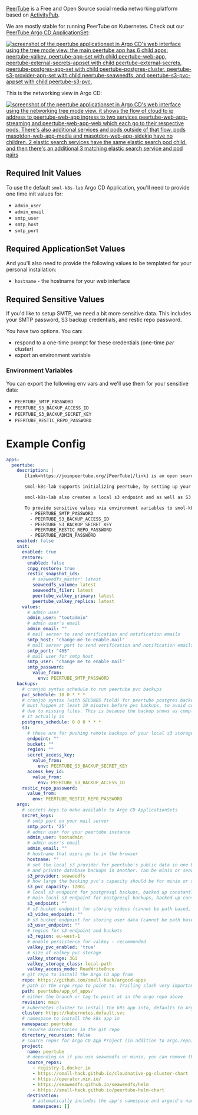 [PeerTube](https://joinpeertube.org/) is a Free and Open Source social media networking platform based on [ActivityPub](https://www.w3.org/TR/activitypub/).

We are mostly stable for running PeerTube on Kubernetes. Check out our [PeerTube Argo CD ApplicationSet](https://github.com/small-hack/argocd-apps/tree/main/peertube/small-hack):

<a href="../../assets/images/screenshots/peertube_screenshot.png">
<img src="../../assets/images/screenshots/peertube_screenshot.png" alt="screenshot of the peertube applicationset in Argo CD's web interface using the tree mode view. the main peertube app has 6 child apps: peertube-valkey, peertube-app-set with child peertube-web-app, peertube-external-secrets-appset with child peertube-external-secrets, peertube-postgres-app-set with child peertube-postgres-cluster, peertube-s3-provider-app-set with child peertube-seaweedfs, and peertube-s3-pvc-appset with child peertube-s3-pvc.">
</a>

This is the networking view in Argo CD:

<a href="../../assets/images/screenshots/peertube_networking_screenshot.png">
<img src="../../assets/images/screenshots/peertube_networking_screenshot.png" alt="screenshot of the peertube applicationset in Argo CD's web interface using the networking tree mode view. it shows the flow of cloud to ip address to peertube-web-app ingress to two services peertube-web-app-streaming and peertube-web-app-web which each go to their respective pods. There's also additional services and pods outside of that flow. pods masotdon-web-app-media and masotdon-web-app-sidekiq have no children. 2 elastic search services have the same elastic search pod child. and then there's an additional 3 matching elastic search service and pod pairs">
</a>

## Required Init Values

To use the default `smol-k8s-lab` Argo CD Application, you'll need to provide one time init values for:

- `admin_user`
- `admin_email`
- `smtp_user`
- `smtp_host`
- `smtp_port`

## Required ApplicationSet Values

And you'll also need to provide the following values to be templated for your personal installation:

- `hostname` - the hostname for your web interface

## Required Sensitive Values

If you'd like to setup SMTP, we need a bit more sensitive data. This includes your SMTP password, S3 backup credentials, and restic repo password.

You have two options. You can:

- respond to a one-time prompt for these credentials (one-time _per cluster_)
- export an environment variable

### Environment Variables

You can export the following env vars and we'll use them for your sensitive data:

- `PEERTUBE_SMTP_PASSWORD`
- `PEERTUBE_S3_BACKUP_ACCESS_ID`
- `PEERTUBE_S3_BACKUP_SECRET_KEY`
- `PEERTUBE_RESTIC_REPO_PASSWORD`


# Example Config

```yaml
apps:
  peertube:
    description: |
       [link=https://joinpeertube.org/]PeerTube[/link] is an open source self hosted video hosting platform, similar to YouTube.

       smol-k8s-lab supports initializing peertube, by setting up your hostname, admin credentials, SMTP credentials, valkey credentials, postgresql credentials, and an admin user credentials. We pass all credentials as Secrets in the namespace and optionally save them to Bitwarden.

       smol-k8s-lab also creates a local s3 endpoint and as well as S3 bucket and credentials if you enable set peertube.argo.secret_keys.s3_provider to "minio" or "seaweedfs". Both seaweedfs and minio require you to specify a remote s3 endpoint, bucket, region, and accessID/secretKey so that we can make sure you have remote backups.

       To provide sensitive values via environment variables to smol-k8s-lab use:
         - PEERTUBE_SMTP_PASSWORD
         - PEERTUBE_S3_BACKUP_ACCESS_ID
         - PEERTUBE_S3_BACKUP_SECRET_KEY
         - PEERTUBE_RESTIC_REPO_PASSWORD
         - PEERTUBE_ADMIN_PASSWORD
    enabled: false
    init:
      enabled: true
      restore:
        enabled: false
        cnpg_restore: true
        restic_snapshot_ids:
          # seaweedfs_master: latest
          seaweedfs_volume: latest
          seaweedfs_filer: latest
          peertube_valkey_primary: latest
          peertube_valkey_replica: latest
      values:
        # admin user
        admin_user: "tootadmin"
        # admin user's email
        admin_email: ""
        # mail server to send verification and notification emails
        smtp_host: "change-me-to-enable.mail"
        # mail server port to send verification and notification emails
        smtp_port: "465"
        # mail user for smtp host
        smtp_user: "change me to enable mail"
        smtp_password:
          value_from:
            env: PEERTUBE_SMTP_PASSWORD
    backups:
      # cronjob syntax schedule to run peertube pvc backups
      pvc_schedule: 10 0 * * *
      # cronjob syntax (with SECONDS field) for peertube postgres backups
      # must happen at least 10 minutes before pvc backups, to avoid corruption
      # due to missing files. This is because the backup shows as completed before
      # it actually is
      postgres_schedule: 0 0 0 * * *
      s3:
        # these are for pushing remote backups of your local s3 storage, for speed and cost optimization
        endpoint: ""
        bucket: ""
        region: ""
        secret_access_key:
          value_from:
            env: PEERTUBE_S3_BACKUP_SECRET_KEY
        access_key_id:
          value_from:
            env: PEERTUBE_S3_BACKUP_ACCESS_ID
      restic_repo_password:
        value_from:
          env: PEERTUBE_RESTIC_REPO_PASSWORD
    argo:
      # secrets keys to make available to Argo CD ApplicationSets
      secret_keys:
        # smtp port on your mail server
        smtp_port: '25'
        # admin user for your peertube instance
        admin_user: tootadmin
        # admin user's email
        admin_email: ""
        # hostname that users go to in the browser
        hostname: ""
        # set the local s3 provider for peertube's public data in one bucket
        # and private database backups in another. can be minio or seaweedfs
        s3_provider: seaweedfs
        # how large the backing pvc's capacity should be for minio or seaweedfs
        s3_pvc_capacity: 120Gi
        # local s3 endpoint for postgresql backups, backed up constantly
        # main local s3 endpoint for postgresql backups, backed up constantly
        s3_endpoint: ""
        # s3 bucket endpoint for storing videos (cannot be path based, must be dns)
        s3_video_endpoint: ""
        # s3 bucket endpoint for storing user data (cannot be path based, must be dns)
        s3_user_endpoint: ""
        # region for s3 endpoint and buckets
        s3_region: eu-west-1
        # enable persistence for valkey - recommended
        valkey_pvc_enabled: 'true'
        # size of valkey pvc storage
        valkey_storage: 3Gi
        valkey_storage_class: local-path
        valkey_access_mode: ReadWriteOnce
      # git repo to install the Argo CD app from
      repo: https://github.com/small-hack/argocd-apps
      # path in the argo repo to point to. Trailing slash very important!
      path: peertube/app_of_apps/
      # either the branch or tag to point at in the argo repo above
      revision: main
      # kubernetes cluster to install the k8s app into, defaults to Argo CD default
      cluster: https://kubernetes.default.svc
      # namespace to install the k8s app in
      namespace: peertube
      # recurse directories in the git repo
      directory_recursion: false
      # source repos for Argo CD App Project (in addition to argo.repo)
      project:
        name: peertube
        # depending on if you use seaweedfs or minio, you can remove the other source repo
        source_repos:
          - registry-1.docker.io
          - https://small-hack.github.io/cloudnative-pg-cluster-chart
          - https://operator.min.io/
          - https://seaweedfs.github.io/seaweedfs/helm
          - https://small-hack.github.io/peertube-helm-chart
        destination:
          # automatically includes the app's namespace and argocd's namespace
          namespaces: []
```
